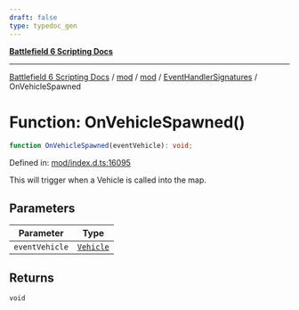 ```yaml
---
draft: false
type: typedoc_gen
---
```


[**Battlefield 6 Scripting Docs**](../../../../_index.md)

***

[Battlefield 6 Scripting Docs](../../../../_index.md) / [mod](../../../_index.md) / [mod](../../_index.md) / [EventHandlerSignatures](../_index.md) / OnVehicleSpawned

# Function: OnVehicleSpawned()

```ts
function OnVehicleSpawned(eventVehicle): void;
```

Defined in: [mod/index.d.ts:16095](https://github.com/battlefield-portal-community/portal-docs/blob/ff09b2690670f74de7e97198022e5a97ff1161ff/generators/santiago/mod/index.d.ts#L16095)

This will trigger when a Vehicle is called into the map.

## Parameters

| Parameter | Type |
| ------ | ------ |
| `eventVehicle` | [`Vehicle`](../../Vehicle/_index.md) |

## Returns

`void`
